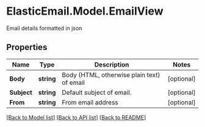 # ElasticEmail.Model.EmailView
Email details formatted in json
## Properties

Name | Type | Description | Notes
------------ | ------------- | ------------- | -------------
**Body** | **string** | Body (HTML, otherwise plain text) of email | [optional] 
**Subject** | **string** | Default subject of email. | [optional] 
**From** | **string** | From email address | [optional] 

[[Back to Model list]](../README.md#documentation-for-models) [[Back to API list]](../README.md#documentation-for-api-endpoints) [[Back to README]](../README.md)

